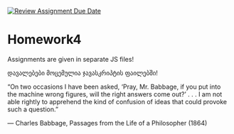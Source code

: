[![Review Assignment Due Date](https://classroom.github.com/assets/deadline-readme-button-24ddc0f5d75046c5622901739e7c5dd533143b0c8e959d652212380cedb1ea36.svg)](https://classroom.github.com/a/qWSBkuix)
# Homework4
Assignments are given in separate JS files!

დავალებები მოცემულია ჯავასკრიპტის ფაილებში!

“On two occasions I have been asked, ‘Pray, Mr. Babbage, if you put into the
machine wrong figures, will the right answers come out?’ . . . I am not able rightly to
apprehend the kind of confusion of ideas that could provoke such a question.”

— Charles Babbage, Passages from the Life of a Philosopher (1864)
